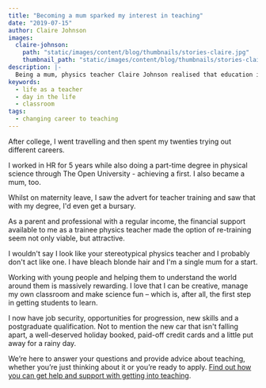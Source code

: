 ```yaml
---
title: "Becoming a mum sparked my interest in teaching"
date: "2019-07-15"
author: Claire Johnson
images:
  claire-johnson:
    path: "static/images/content/blog/thumbnails/stories-claire.jpg"
    thumbnail_path: "static/images/content/blog/thumbnails/stories-claire.jpg"
description: |-
  Being a mum, physics teacher Claire Johnson realised that education in this country was more important to her than ever.
keywords:
  - life as a teacher
  - day in the life
  - classroom
tags:
  - changing career to teaching
---
```


After college, I went travelling and then spent my twenties trying out different careers.

I worked in HR for 5 years while also doing a part-time degree in physical science through The Open University - achieving a first. I also became a mum, too.

Whilst on maternity leave, I saw the advert for teacher training and saw that with my degree, I'd even get a bursary.

As a parent and professional with a regular income, the financial support available to me as a trainee physics teacher made the option of re-training seem not only viable, but attractive.

I wouldn't say I look like your stereotypical physics teacher and I probably don't act like one. I have bleach blonde hair and I'm a single mum for a start.

Working with young people and helping them to understand the world around them is massively rewarding. I love that I can be creative, manage my own classroom and make science fun – which is, after all, the first step in getting students to learn.

I now have job security, opportunities for progression, new skills and a postgraduate qualification. Not to mention the new car that isn't falling apart, a well-deserved holiday booked, paid-off credit cards and a little put away for a rainy day.

We’re here to answer your questions and provide advice about teaching, whether you’re just thinking about it or you’re ready to apply. [Find out how you can get help and support with getting into teaching](/help-and-support).
